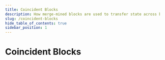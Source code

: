 ```yaml
---
title: Coincident Blocks
description: How merge-mined blocks are used to transfer state across blockchains in Quai Network.
slug: /coincident-blocks
hide_table_of_contents: true
sidebar_position: 1
---
```


# Coincident Blocks